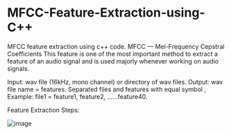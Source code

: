 # MFCC-Feature-Extraction-using-C++

MFCC feature extraction using c++ code.
MFCC — Mel-Frequency Cepstral Coefficients
This feature is one of the most important method to extract a feature of an audio signal and is used majorly whenever working on audio signals.

Input: wav file (16kHz, mono channel) or directory of wav files.
Output: wav file name = features. Separated files and features with equal symbol , Example: file1 = feature1, feature2, ......feature40.

Feature Extraction Steps:

![image](https://user-images.githubusercontent.com/46157647/130319301-086a15dd-0c80-4cb2-b395-301142ee1250.png)


